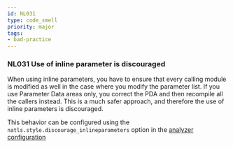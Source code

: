 ```yaml
---
id: NL031
type: code_smell
priority: major
tags:
- bad-practice 
---
```


### NL031 Use of inline parameter is discouraged
When using inline parameters, you have to ensure that every calling module is modified as well in the case where you modify the parameter list. If you use Parameter Data areas only, you correct the PDA and then recompile all the callers instead. This is a much safer approach, and therefore the use of inline parameters is discouraged.

This behavior can be configured using the `natls.style.discourage_inlineparameters` option in the [analyzer configuration](/docs/analyzer-config.md)
